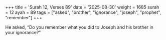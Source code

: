 +++
title = 'Surah 12, Verses 89'
date = '2025-08-30'
weight = 1685
surah = 12
ayah = 89
tags = ["asked", "brother", "ignorance", "joseph", "prophet", "remember"]
+++

He asked, “Do you remember what you did to Joseph and his brother in your ignorance?”